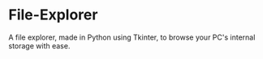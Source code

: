 # File-Explorer
A file explorer, made in Python using Tkinter, to browse your PC's internal storage with ease.
